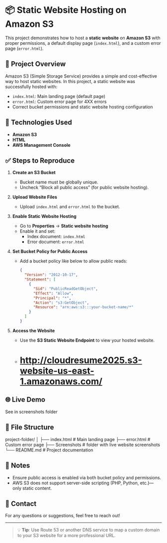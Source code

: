 # 📦 Static Website Hosting on Amazon S3

This project demonstrates how to host a **static website** on **Amazon S3** with proper permissions, a default display page (`index.html`), and a custom error page (`error.html`).

## 🚀 Project Overview

Amazon S3 (Simple Storage Service) provides a simple and cost-effective way to host static websites. In this project, a static website was successfully hosted with:

- `index.html`: Main landing page (default page)
- `error.html`: Custom error page for 4XX errors
- Correct bucket permissions and static website hosting configuration

## 🧰 Technologies Used

- **Amazon S3**
- **HTML**
- **AWS Management Console**

## ✅ Steps to Reproduce

1. **Create an S3 Bucket**
   - Bucket name must be globally unique.
   - Uncheck “Block all public access” (for public website hosting).

2. **Upload Website Files**
   - Upload `index.html` and `error.html` to the bucket.

3. **Enable Static Website Hosting**
   - Go to **Properties** → **Static website hosting**
   - Enable it and set:
     - Index document: `index.html`
     - Error document: `error.html`

4. **Set Bucket Policy for Public Access**
   - Add a bucket policy like below to allow public reads:

     ```json
     {
       "Version": "2012-10-17",
       "Statement": [
         {
           "Sid": "PublicReadGetObject",
           "Effect": "Allow",
           "Principal": "*",
           "Action": "s3:GetObject",
           "Resource": "arn:aws:s3:::your-bucket-name/*"
         }
       ]
     }
     ```

5. **Access the Website**
   - Use the **S3 Static Website Endpoint** to view your hosted website.
   - # http://cloudresume2025.s3-website-us-east-1.amazonaws.com/

## 🌐 Live Demo
 See in screenshots folder

## 📂 File Structure
project-folder/
│
├── index.html # Main landing page
├── error.html # Custom error page
├── Screenshots # folder with live website screenshots
└── README.md # Project documentation

## 📌 Notes

- Ensure public access is enabled via both bucket policy and permissions.
- AWS S3 does not support server-side scripting (PHP, Python, etc.)—only static content.

## 📧 Contact

For any questions or suggestions, feel free to reach out!

---

> 💡 **Tip**: Use Route 53 or another DNS service to map a custom domain to your S3 website for a more professional URL.
